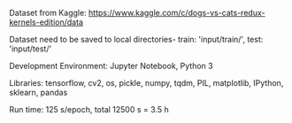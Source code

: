 Dataset from Kaggle: https://www.kaggle.com/c/dogs-vs-cats-redux-kernels-edition/data

Dataset need to be saved to local directories- train: 'input/train/', test: 'input/test/'

Development Environment: Jupyter Notebook, Python 3

Libraries: tensorflow, cv2, os, pickle, numpy, tqdm, PIL, matplotlib, IPython, sklearn, pandas

Run time: 125 s/epoch, total 12500 s = 3.5 h
